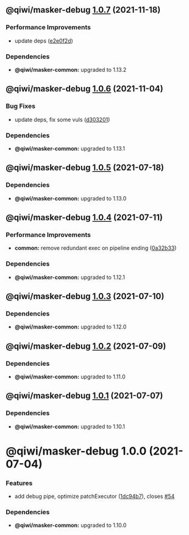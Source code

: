 ## @qiwi/masker-debug [1.0.7](https://github.com/qiwi/masker/compare/@qiwi/masker-debug@1.0.6...@qiwi/masker-debug@1.0.7) (2021-11-18)


### Performance Improvements

* update deps ([e2e0f2d](https://github.com/qiwi/masker/commit/e2e0f2d9020d8f53d9e67d748a0566030ad367f6))





### Dependencies

* **@qiwi/masker-common:** upgraded to 1.13.2

## @qiwi/masker-debug [1.0.6](https://github.com/qiwi/masker/compare/@qiwi/masker-debug@1.0.5...@qiwi/masker-debug@1.0.6) (2021-11-04)


### Bug Fixes

* update deps, fix some vuls ([d303201](https://github.com/qiwi/masker/commit/d303201ab664ad185d0e64243301796611041274))





### Dependencies

* **@qiwi/masker-common:** upgraded to 1.13.1

## @qiwi/masker-debug [1.0.5](https://github.com/qiwi/masker/compare/@qiwi/masker-debug@1.0.4...@qiwi/masker-debug@1.0.5) (2021-07-18)





### Dependencies

* **@qiwi/masker-common:** upgraded to 1.13.0

## @qiwi/masker-debug [1.0.4](https://github.com/qiwi/masker/compare/@qiwi/masker-debug@1.0.3...@qiwi/masker-debug@1.0.4) (2021-07-11)


### Performance Improvements

* **common:** remove redundant exec on pipeline ending ([0a32b33](https://github.com/qiwi/masker/commit/0a32b3322b0493471cb062543cdeada1f14f50a5))





### Dependencies

* **@qiwi/masker-common:** upgraded to 1.12.1

## @qiwi/masker-debug [1.0.3](https://github.com/qiwi/masker/compare/@qiwi/masker-debug@1.0.2...@qiwi/masker-debug@1.0.3) (2021-07-10)





### Dependencies

* **@qiwi/masker-common:** upgraded to 1.12.0

## @qiwi/masker-debug [1.0.2](https://github.com/qiwi/masker/compare/@qiwi/masker-debug@1.0.1...@qiwi/masker-debug@1.0.2) (2021-07-09)





### Dependencies

* **@qiwi/masker-common:** upgraded to 1.11.0

## @qiwi/masker-debug [1.0.1](https://github.com/qiwi/masker/compare/@qiwi/masker-debug@1.0.0...@qiwi/masker-debug@1.0.1) (2021-07-07)





### Dependencies

* **@qiwi/masker-common:** upgraded to 1.10.1

# @qiwi/masker-debug 1.0.0 (2021-07-04)


### Features

* add debug pipe, optimize patchExecutor ([1dc94b7](https://github.com/qiwi/masker/commit/1dc94b72964665e62b50fdc5196bf35f91aae75f)), closes [#54](https://github.com/qiwi/masker/issues/54)





### Dependencies

* **@qiwi/masker-common:** upgraded to 1.10.0
